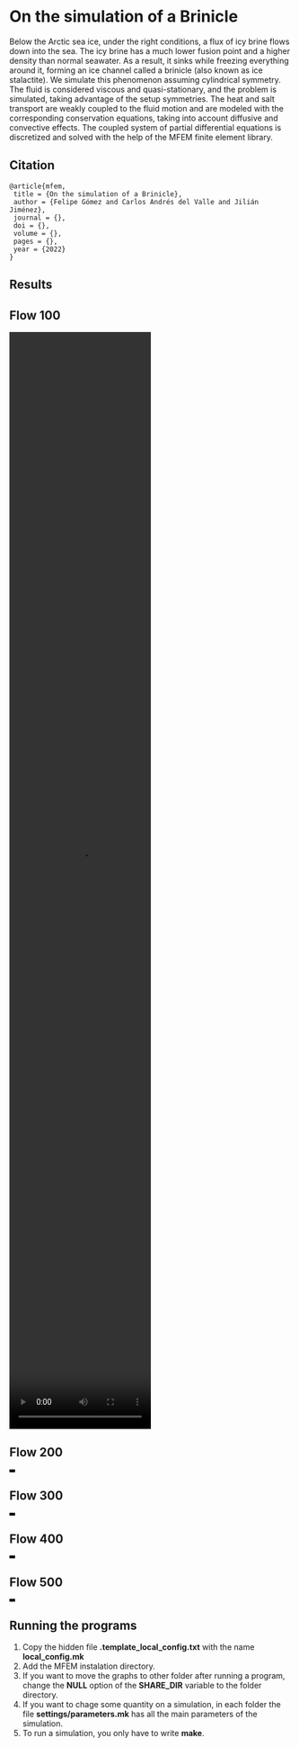 # On the simulation of a Brinicle

Below the Arctic sea ice, under the right conditions, a flux of icy brine flows down into the sea. The icy brine has a much lower fusion point and a higher density than normal seawater. As a result, it sinks while freezing everything around it, forming an ice channel called a brinicle (also known as ice stalactite). We simulate this phenomenon assuming cylindrical symmetry. The fluid is considered viscous and quasi-stationary, and the problem is simulated, taking advantage of the setup symmetries. The heat and salt transport are weakly coupled to the fluid motion and are modeled with the corresponding conservation equations, taking into account diffusive and convective effects. The coupled system of partial differential equations is discretized and solved with the help of the MFEM finite element library. 

## Citation

```
@article{mfem,
 title = {On the simulation of a Brinicle},
 author = {Felipe Gómez and Carlos Andrés del Valle and Jilián Jiménez},
 journal = {},
 doi = {},
 volume = {},
 pages = {},
 year = {2022}
}
```

## Results

## Flow 100
<video src="https://user-images.githubusercontent.com/54986485/184774459-eaa6ea77-1bbd-4c0e-8a4d-8c6332b5000f.mp4" width="50%" height="50%"> 
</video> 
 
## Flow 200
<video src="https://user-images.githubusercontent.com/54986485/184775336-29bc8db5-5b58-4976-ac1b-e2dfe193cee3.mp4" height="5">
</video> 
  
## Flow 300
<video src="https://user-images.githubusercontent.com/54986485/184775367-ff9b1c6d-c6a6-42a4-b3c8-f70586b1b518.mp4" height="5">
</video> 
   
## Flow 400
<video src="https://user-images.githubusercontent.com/54986485/184775387-65937ad2-91b5-48a3-a351-0d6d7a6fc93f.mp4" height="5">
</video> 
    
## Flow 500
<video src="https://user-images.githubusercontent.com/54986485/184775404-b8c629d3-66bd-42e2-a2fe-ae02a82753d2.mp4" height="5">
</video> 


## Running the programs

1. Copy the hidden file **.template\_local\_config.txt** with the name **local\_config.mk**
2. Add the MFEM instalation directory.
3. If you want to move the graphs to other folder after running a program, change the **NULL** option of the **SHARE\_DIR** variable to the folder directory.
4. If you want to chage some quantity on a simulation, in each folder the file **settings/parameters.mk** has all the main parameters of the simulation.
5. To run a simulation, you only have to write **make**.
